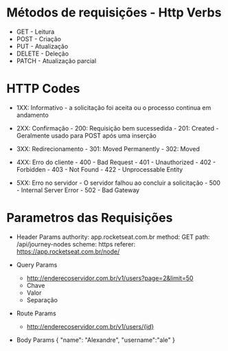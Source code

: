 # Métodos de requisições - Http Verbs

* GET    - Leitura
* POST   - Criação
* PUT    - Atualização
* DELETE - Deleção
* PATCH  - Atualização parcial

# HTTP Codes

* 1XX: Informativo - a solicitação foi aceita ou o processo continua em andamento

* 2XX: Confirmação
       - 200: Requisição bem sucessedida
       - 201: Created - Geralmente usado para POST após uma inserção

* 3XX: Redirecionamento
       - 301: Moved Permanently
       - 302: Moved

* 4XX: Erro do cliente
       - 400 - Bad Request
       - 401 - Unauthorized
       - 402 - Forbidden
       - 403 - Not Found
       - 422 - Unprocessable Entity

* 5XX: Erro no servidor - O servidor falhou ao concluir a solicitação
       - 500 - Internal Server Error 
       - 502 - Bad Gateway

# Parametros das Requisições

*  Header Params
    authority: app.rocketseat.com.br
    method: GET
    path: /api/journey-nodes
    scheme: https
    referer: https://app.rocketseat.com.br/node/

* Query Params

    - http://enderecoservidor.com.br/v1/users?page=2&limit=50
    * Chave
    * Valor
    * Separação

* Route Params
    - http://enderecoservidor.com.br/v1/users/{id}

* Body Params
    {
        "name": "Alexandre",
        "username":"ale"
    }
